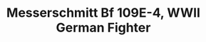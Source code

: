 ---
layout: product
title: "Messerschmitt Bf 109E-4, WWII German Fighter                                                                            "
price: "TBA" 
desc: "N/A"
img_path: "/assets/img/ICM 72132.webp"
brand: "N/A"
available: false
special_offer: false
new: false
soon: false
cat: "010000"
subcat: "013600"
subsubcat: "0N/A"
sifra: "ICM 72132"
popular: false
---